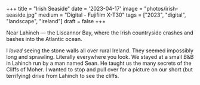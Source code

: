 +++
title = "Irish Seaside"
date = '2023-04-17'
image = "photos/irish-seaside.jpg"
medium = "Digital - Fujifilm X-T30"
tags = ["2023", "digital", "landscape", "ireland"]
draft = false 
+++

Near Lahinch — the Liscannor Bay, where the Irish countryside crashes and bashes into the Atlantic ocean.

I *loved* seeing the stone walls all over rural Ireland. They seemed impossibly long and sprawling. Literally everywhere you
look.
We stayed at a small B&B in Lahinch run by a man named Sean. He taught us the many secrets of the Cliffs of Moher.
I wanted to stop and pull over for a picture on our short (but terrifying) drive from Lahinch to see the cliffs.